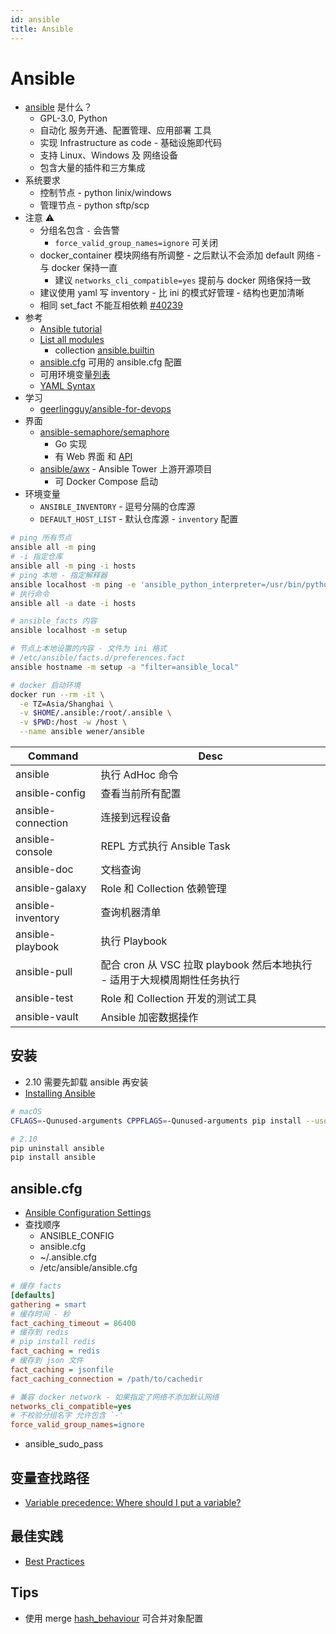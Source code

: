 ```yaml
---
id: ansible
title: Ansible
---
```


# Ansible

- [ansible](https://github.com/ansible/ansible) 是什么？
  - GPL-3.0, Python
  - 自动化 服务开通、配置管理、应用部署 工具
  - 实现 Infrastructure as code - 基础设施即代码
  - 支持 Linux、Windows 及 网络设备
  - 包含大量的插件和三方集成
- 系统要求
  - 控制节点 - python linix/windows
  - 管理节点 - python sftp/scp
- 注意 ⚠️
  - 分组名包含 `-` 会告警
    - `force_valid_group_names=ignore` 可关闭
  - docker_container 模块网络有所调整 - 之后默认不会添加 default 网络 - 与 docker 保持一直
    - 建议 `networks_cli_compatible=yes` 提前与 docker 网络保持一致
  - 建议使用 yaml 写 inventory - 比 ini 的模式好管理 - 结构也更加清晰
  - 相同 set_fact 不能互相依赖 [#40239](https://github.com/ansible/ansible/issues/40239)
- 参考
  - [Ansible tutorial](https://github.com/leucos/ansible-tuto)
  - [List all modules](https://docs.ansible.com/ansible/latest/collections/index.html)
    - collection [ansible.builtin](https://docs.ansible.com/ansible/latest/collections/ansible/builtin/index.html)
  - [ansible.cfg](https://raw.githubusercontent.com/ansible/ansible/devel/examples/ansible.cfg) 可用的 ansible.cfg 配置
  - 可用环境变量[列表](https://github.com/ansible/ansible/blob/devel/lib/ansible/constants.py)
  - [YAML Syntax](https://docs.ansible.com/ansible/latest/reference_appendices/YAMLSyntax.html)
- 学习
  - [geerlingguy/ansible-for-devops](https://github.com/geerlingguy/ansible-for-devops)
- 界面
  - [ansible-semaphore/semaphore](https://github.com/ansible-semaphore/semaphore)
    - Go 实现
    - 有 Web 界面 和 [API](https://ansible-semaphore.github.io/semaphore/)
  - [ansible/awx](https://github.com/ansible/awx) - Ansible Tower 上游开源项目
    - 可 Docker Compose 启动
- 环境变量
  - `ANSIBLE_INVENTORY` - 逗号分隔的仓库源
  - `DEFAULT_HOST_LIST` - 默认仓库源 - `inventory` 配置

```bash
# ping 所有节点
ansible all -m ping
# -i 指定仓库
ansible all -m ping -i hosts
# ping 本地 - 指定解释器
ansible localhost -m ping -e 'ansible_python_interpreter=/usr/bin/python3'
# 执行命令
ansible all -a date -i hosts

# ansible_facts 内容
ansible localhost -m setup

# 节点上本地设置的内容 - 文件为 ini 格式
# /etc/ansible/facts.d/preferences.fact
ansible hostname -m setup -a "filter=ansible_local"

# docker 启动环境
docker run --rm -it \
  -e TZ=Asia/Shanghai \
  -v $HOME/.ansible:/root/.ansible \
  -v $PWD:/host -w /host \
  --name ansible wener/ansible
```

| Command            | Desc                                                                     |
| ------------------ | ------------------------------------------------------------------------ |
| ansible            | 执行 AdHoc 命令                                                          |
| ansible-config     | 查看当前所有配置                                                         |
| ansible-connection | 连接到远程设备                                                           |
| ansible-console    | REPL 方式执行 Ansible Task                                               |
| ansible-doc        | 文档查询                                                                 |
| ansible-galaxy     | Role 和 Collection 依赖管理                                              |
| ansible-inventory  | 查询机器清单                                                             |
| ansible-playbook   | 执行 Playbook                                                            |
| ansible-pull       | 配合 cron 从 VSC 拉取 playbook 然后本地执行 - 适用于大规模周期性任务执行 |
| ansible-test       | Role 和 Collection 开发的测试工具                                        |
| ansible-vault      | Ansible 加密数据操作                                                     |

## 安装

- 2.10 需要先卸载 ansible 再安装
- [Installing Ansible](https://docs.ansible.com/ansible/latest/installation_guide/intro_installation.html)

```bash
# macOS
CFLAGS=-Qunused-arguments CPPFLAGS=-Qunused-arguments pip install --user ansible

# 2.10
pip uninstall ansible
pip install ansible
```

## ansible.cfg

- [Ansible Configuration Settings](https://docs.ansible.com/ansible/latest/reference_appendices/config.html)
- 查找顺序
  - ANSIBLE_CONFIG
  - ansible.cfg
  - ~/.ansible.cfg
  - /etc/ansible/ansible.cfg

```ini
# 缓存 facts
[defaults]
gathering = smart
# 缓存时间 - 秒
fact_caching_timeout = 86400
# 缓存到 redis
# pip install redis
fact_caching = redis
# 缓存到 json 文件
fact_caching = jsonfile
fact_caching_connection = /path/to/cachedir

# 兼容 docker network - 如果指定了网络不添加默认网络
networks_cli_compatible=yes
# 不校验分组名字 允许包含 `-'
force_valid_group_names=ignore
```

- ansible_sudo_pass

## 变量查找路径

- [Variable precedence: Where should I put a variable?](https://docs.ansible.com/ansible/latest/user_guide/playbooks_variables.html#variable-precedence-where-should-i-put-a-variable)

## 最佳实践

- [Best Practices](https://docs.ansible.com/ansible/latest/user_guide/playbooks_best_practices.html)

## Tips

- 使用 merge [hash_behaviour](http://docs.ansible.com/ansible/intro_configuration.html#hash-behaviour) 可合并对象配置

